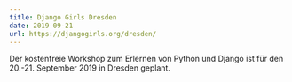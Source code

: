 ```yaml
---
title: Django Girls Dresden
date: 2019-09-21
url: https://djangogirls.org/dresden/
---
```


Der kostenfreie Workshop zum Erlernen von Python und Django ist für den 20.-21. September 2019 in Dresden geplant.
